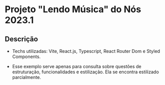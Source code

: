 # Projeto "Lendo Música" do Nós 2023.1

## Descrição

- Techs utilizadas: Vite, React.js, Typescript, React Router Dom e Styled Components. 

- Esse exemplo serve apenas para consulta sobre questões de estruturação, funcionalidades e estilização. Ela se encontra estilizado parcialmente.

